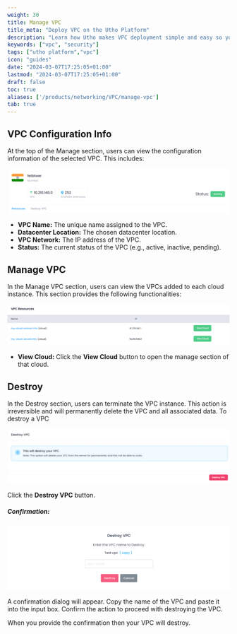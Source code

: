 ```yaml
---
weight: 30
title: Manage VPC
title_meta: "Deploy VPC on the Utho Platform"
description: "Learn how Utho makes VPC deployment simple and easy so you easily anticipate your cloud infrastructure costs"
keywords: ["vpc", "security"]
tags: ["utho platform","vpc"]
icon: "guides"
date: "2024-03-07T17:25:05+01:00"
lastmod: "2024-03-07T17:25:05+01:00"
draft: false
toc: true
aliases: ['/products/networking/VPC/manage-vpc']
tab: true
---
```

## VPC Configuration Info

At the top of the Manage section, users can view the configuration information of the selected VPC. This includes:

![Utho-Manage-vpc-config](image/Utho-Manage-vpc-config.png)

* **VPC Name:** The unique name assigned to the VPC.
* **Datacenter Location:** The chosen datacenter location.
* **VPC Network:** The IP address of the VPC.
* **Status:** The current status of the VPC (e.g., active, inactive, pending).

<!-- * **VPC Network:** The number of VPN users associated with the VPN. -->

## Manage VPC

In the Manage VPC section, users can view the VPCs added to each cloud instance. This section provides the following functionalities:

![Utho-vpc-view-cloud](image/Utho-vpc-view-cloud.png)

* **View Cloud:** Click the **View Cloud** button to open the manage section of that cloud.

<!-- * **Remove User:** Select a user from the list and click the **Remove** button to remove the user from the VPN.
* **Download User:** Select a user from the list, click the **Download** button, which will download your vpn user into your brows. -->

## Destroy

In the Destroy section, users can terminate the VPC instance. This action is irreversible and will permanently delete the VPC and all associated data. To destroy a VPC

![Utho-destroy-vpc](image/Utho-destroy-vpc.png)

Click the **Destroy VPC** button.

##### **Confirmation:**

![1718739897641](image/index/1718739897641.png)

A confirmation dialog will appear. Copy the name of the VPC and paste it into the input box. Confirm the action to proceed with destroying the VPC.

When you provide the confirmation then your VPC will destroy.
